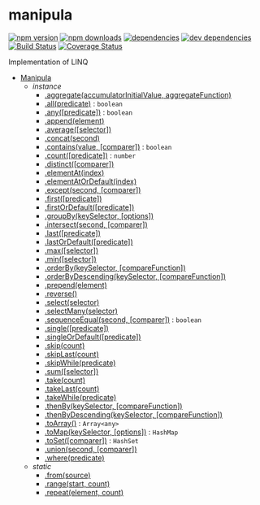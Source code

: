 # manipula

[![npm version](https://badge.fury.io/js/manipula.svg)](https://www.npmjs.com/package/manipula)
[![npm downloads](https://img.shields.io/npm/dt/manipula.svg)](https://www.npmjs.com/package/manipula)
[![dependencies](https://img.shields.io/david/litichevskiydv/manipula.svg)](https://www.npmjs.com/package/manipula)
[![dev dependencies](https://img.shields.io/david/dev/litichevskiydv/manipula.svg)](https://www.npmjs.com/package/manipula)
[![Build Status](https://travis-ci.org/litichevskiydv/manipula.svg?branch=master)](https://travis-ci.org/litichevskiydv/manipula)
[![Coverage Status](https://coveralls.io/repos/github/litichevskiydv/manipula/badge.svg?branch=master)](https://coveralls.io/github/litichevskiydv/manipula?branch=master)

Implementation of LINQ

- [Manipula](https://github.com/litichevskiydv/manipula/wiki/Home)
  - _instance_
    - [.aggregate(accumulatorInitialValue, aggregateFunction)](https://github.com/litichevskiydv/manipula/wiki/aggregate)
    - [.all(predicate)](https://github.com/litichevskiydv/manipula/wiki/all) : <code>boolean</code>
    - [.any([predicate])](https://github.com/litichevskiydv/manipula/wiki/any) : <code>boolean</code>
    - [.append(element)](https://github.com/litichevskiydv/manipula/wiki/append)
    - [.average([selector])](https://github.com/litichevskiydv/manipula/wiki/average)
    - [.concat(second)](https://github.com/litichevskiydv/manipula/wiki/concat)
    - [.contains(value, [comparer])](https://github.com/litichevskiydv/manipula/wiki/contains) : <code>boolean</code>
    - [.count([predicate])](https://github.com/litichevskiydv/manipula/wiki/count) : <code>number</code>
    - [.distinct([comparer])](https://github.com/litichevskiydv/manipula/wiki/distinct)
    - [.elementAt(index)](https://github.com/litichevskiydv/manipula/wiki/elementAt)
    - [.elementAtOrDefault(index)](https://github.com/litichevskiydv/manipula/wiki/elementAtOrDefault)
    - [.except(second, [comparer])](https://github.com/litichevskiydv/manipula/wiki/except)
    - [.first([predicate])](https://github.com/litichevskiydv/manipula/wiki/first)
    - [.firstOrDefault([predicate])](https://github.com/litichevskiydv/manipula/wiki/firstOrDefault)
    - [.groupBy(keySelector, [options])](https://github.com/litichevskiydv/manipula/wiki/groupBy)
    - [.intersect(second, [comparer])](https://github.com/litichevskiydv/manipula/wiki/intersect)
    - [.last([predicate])](https://github.com/litichevskiydv/manipula/wiki/last)
    - [.lastOrDefault([predicate])](https://github.com/litichevskiydv/manipula/wiki/lastOrDefault)
    - [.max([selector])](https://github.com/litichevskiydv/manipula/wiki/max)
    - [.min([selector])](https://github.com/litichevskiydv/manipula/wiki/min)
    - [.orderBy(keySelector, [compareFunction])](https://github.com/litichevskiydv/manipula/wiki/orderBy)
    - [.orderByDescending(keySelector, [compareFunction])](https://github.com/litichevskiydv/manipula/wiki/orderByDescending)
    - [.prepend(element)](https://github.com/litichevskiydv/manipula/wiki/prepend)
    - [.reverse()](https://github.com/litichevskiydv/manipula/wiki/reverse)
    - [.select(selector)](https://github.com/litichevskiydv/manipula/wiki/select)
    - [.selectMany(selector)](https://github.com/litichevskiydv/manipula/wiki/selectMany)
    - [.sequenceEqual(second, [comparer])](https://github.com/litichevskiydv/manipula/wiki/sequenceEqual) : <code>boolean</code>
    - [.single([predicate])](https://github.com/litichevskiydv/manipula/wiki/single)
    - [.singleOrDefault([predicate])](https://github.com/litichevskiydv/manipula/wiki/singleOrDefault)
    - [.skip(count)](https://github.com/litichevskiydv/manipula/wiki/skip)
    - [.skipLast(count)](https://github.com/litichevskiydv/manipula/wiki/skipLast)
    - [.skipWhile(predicate)](https://github.com/litichevskiydv/manipula/wiki/skipWhile)
    - [.sum([selector])](https://github.com/litichevskiydv/manipula/wiki/sum)
    - [.take(count)](https://github.com/litichevskiydv/manipula/wiki/take)
    - [.takeLast(count)](https://github.com/litichevskiydv/manipula/wiki/takeLast)
    - [.takeWhile(predicate)](https://github.com/litichevskiydv/manipula/wiki/takeWhile)
    - [.thenBy(keySelector, [compareFunction])](https://github.com/litichevskiydv/manipula/wiki/thenBy)
    - [.thenByDescending(keySelector, [compareFunction])](https://github.com/litichevskiydv/manipula/wiki/thenByDescending)
    - [.toArray()](https://github.com/litichevskiydv/manipula/wiki/toArray) : <code>Array&lt;any&gt;</code>
    - [.toMap(keySelector, [options])](https://github.com/litichevskiydv/manipula/wiki/toMap) : <code>HashMap</code>
    - [.toSet([comparer])](https://github.com/litichevskiydv/manipula/wiki/toSet) : <code>HashSet</code>
    - [.union(second, [comparer])](https://github.com/litichevskiydv/manipula/wiki/union)
    - [.where(predicate)](https://github.com/litichevskiydv/manipula/wiki/where)
  - _static_
    - [.from(source)](https://github.com/litichevskiydv/manipula/wiki/from)
    - [.range(start, count)](https://github.com/litichevskiydv/manipula/wiki/range)
    - [.repeat(element, count)](https://github.com/litichevskiydv/manipula/wiki/repeat)
